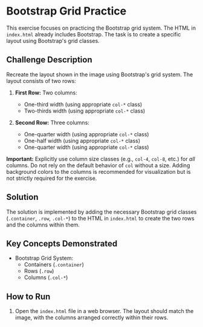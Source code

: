 # Bootstrap Grid Practice

This exercise focuses on practicing the Bootstrap grid system. The HTML in `index.html` already includes Bootstrap. The task is to create a specific layout using Bootstrap's grid classes.

## Challenge Description

Recreate the layout shown in the image using Bootstrap's grid system.  The layout consists of two rows:

1.  **First Row:** Two columns:
    *   One-third width (using appropriate `col-*` class)
    *   Two-thirds width (using appropriate `col-*` class)

2.  **Second Row:** Three columns:
    *   One-quarter width (using appropriate `col-*` class)
    *   One-half width (using appropriate `col-*` class)
    *   One-quarter width (using appropriate `col-*` class)

**Important:** Explicitly use column size classes (e.g., `col-4`, `col-8`, etc.) for *all* columns.  Do not rely on the default behavior of `col` without a size.  Adding background colors to the columns is recommended for visualization but is not strictly required for the exercise.

## Solution

The solution is implemented by adding the necessary Bootstrap grid classes (`.container`, `.row`, `.col-*`) to the HTML in `index.html` to create the two rows and the columns within them.

## Key Concepts Demonstrated

*   Bootstrap Grid System:
    *   Containers (`.container`)
    *   Rows (`.row`)
    *   Columns (`.col-*`)

## How to Run

1.  Open the `index.html` file in a web browser. The layout should match the image, with the columns arranged correctly within their rows.